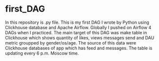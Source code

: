 # first_DAG
In this repository is .py file. This is my first DAG I wrote by Python using Clickhouse database and Apache Airflow.  Globally I pushed on Airflow 4 DAGs when I practiced. The main target of this DAG was make table in Clickhouse which shows quantity of likes, views messages send and DAU metric groupped by gender/os/age. The source of this data were Clickhouse databases of app which has feed and messages. The table is updating every 6 p.m.  Moscow time.
